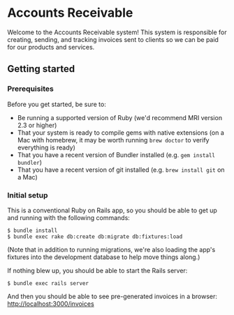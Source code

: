 # Accounts Receivable

Welcome to the Accounts Receivable system! This system is responsible for
creating, sending, and tracking invoices sent to clients so we can be paid for
our products and services.

## Getting started

### Prerequisites

Before you get started, be sure to:

* Be running a supported version of Ruby (we'd recommend MRI version 2.3 or
  higher)
* That your system is ready to compile gems with native extensions (on a Mac
  with homebrew, it may be worth running `brew doctor` to verify everything is
  ready)
* That you have a recent version of Bundler installed (e.g. `gem install
  bundler`)
* That you have a recent version of git installed (e.g. `brew install git` on a
  Mac)

### Initial setup

This is a conventional Ruby on Rails app, so you should be able to get up and
running with the following commands:

```
$ bundle install
$ bundle exec rake db:create db:migrate db:fixtures:load
```

(Note that in addition to running migrations, we're also loading the app's
fixtures into the development database to help move things along.)

If nothing blew up, you should be able to start the Rails server:

```
$ bundle exec rails server
```

And then you should be able to see pre-generated invoices in a browser:
[http://localhost:3000/invoices](http://localhost:3000/invoices)



